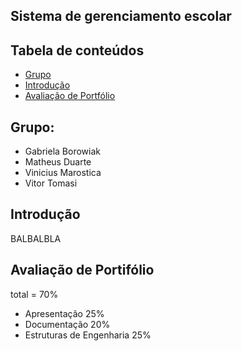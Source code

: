 ## Sistema de gerenciamento escolar

## Tabela de conteúdos
* [Grupo](#grupo)
* [Introdução](#introducao)
* [Avaliação de Portfólio](#avaliacao)

## Grupo:
* Gabriela Borowiak
* Matheus Duarte
* Vinicius Marostica
* Vitor Tomasi

## Introdução
BALBALBLA

## Avaliação de Portifólio
total = 70%

* Apresentação	            25%
* Documentação	            20%
* Estruturas de Engenharia	25%
